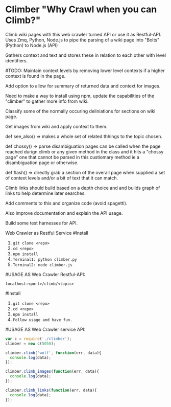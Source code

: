 # Climber "Why Crawl when you can Climb?"
Climb wiki pages with this web crawler turned API or use it as Restful-API.
Uses Zmq, Python, Node.js to pipe the parsing of a wiki page into "Bolts" (Python) to Node.js (API)

Gathers context and text and stores these in relation to each other with level identifiers.

#TODO:
Maintain context levels by removing lower level contexts if a higher context is found in the page.

Add option to allow for summary of returned data and context for images.

Need to make a way to install using npm, update the capabilities of the "climber" to gather more info from wiki.

Classify some of the normally occuring deliniations for sections on wiki page.

Get images from wiki and apply context to them.

def see_also() => makes a whole set of related thhings to the topic chosen.

def chossy() => parse disambiguation pages can be called when the page reached durign climb or
any given method in the class and it hits a "chossy page" one that cannot be parsed in this custiomary
method ie a disambiguation page or otherwise.

def flash() => directly grab a section of the overall page when supplied a set of context levels and/or
a bit of text that it can match.

Climb links should build based on a depth choice and and builds graph of links to help determine later searches.

Add comments to this and organize code (avoid spagetti).

Also improve documentation and explain the API usage.

Build some test harnesses for API.

Web Crawler as Restful Service
#Install
1. `git clone <repo>`
2. `cd <repo>`
3. `npm install`
4. `Terminal1: python climber.py`
5. `Terminal2: node climber.js`

#USAGE AS Web Crawler Restful-API:

`localhost:<port>/climb/<topic>`

#Install
1. `git clone <repo>`
2. `cd <repo>`
3. `npm install`
4. `Follow usage and have fun.`


#USAGE AS Web Crawler service API:

```javascript
var c = require('./climber');
climber = new c(5050);

climber.climb('wolf', function(err, data){
  console.log(data);
});

climber.climb_images(function(err, data){
  console.log(data);
});

climber.climb_links(function(err, data){
  console.log(data);
});
```
